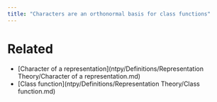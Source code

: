 ```yaml
---
title: "Characters are an orthonormal basis for class functions"
---
```


# Related
- [Character of a representation](ntpy/Definitions/Representation Theory/Character of a representation.md)
- [Class function](ntpy/Definitions/Representation Theory/Class function.md)
